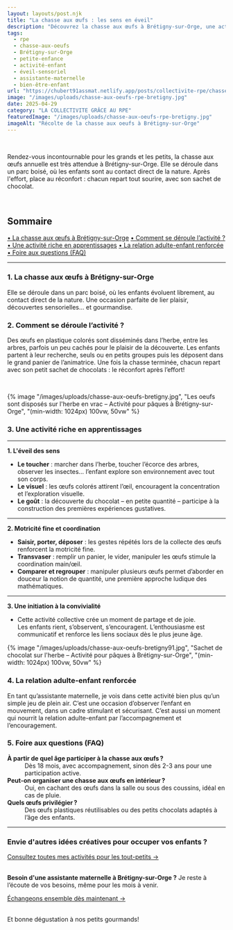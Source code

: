 ```yaml
---
layout: layouts/post.njk
title: "La chasse aux œufs : les sens en éveil"
description: "Découvrez la chasse aux œufs à Brétigny-sur-Orge, une activité ludique pour les enfants, favorisant l'éveil sensoriel et la motricité."
tags: 
  - rpe
  - chasse-aux-oeufs
  - Brétigny-sur-Orge
  - petite-enfance
  - activité-enfant
  - éveil-sensoriel
  - assistante-maternelle
  - bien-être-enfant
url: "https://chubert91assmat.netlify.app/posts/collectivite-rpe/chasse-aux-oeufs-bretigny/"
image: "/images/uploads/chasse-aux-oeufs-rpe-bretigny.jpg"
date: 2025-04-29
category: "LA COLLECTIVITE GRÂCE AU RPE" 
featuredImage: "/images/uploads/chasse-aux-oeufs-rpe-bretigny.jpg"
imageAlt: "Récolte de la chasse aux oeufs à Brétigny-sur-Orge"
---
```


<br>

Rendez-vous incontournable pour les grands et les petits, la chasse aux œufs annuelle est très attendue à Brétigny-sur-Orge. Elle se déroule dans un parc boisé, où les enfants sont au contact direct de la nature. Après l'effort, place au réconfort : chacun repart tout sourire, avec son sachet de chocolat.

<br>


<div id="sommaire">
  <h2>Sommaire</h2>
  <a href="#chasse" class="styled-link-sommaire">• La chasse aux œufs à Brétigny-sur-Orge</a>
  <a href="#deroulement" class="styled-link-sommaire">• Comment se déroule l’activité ?</a>
  <a href="#apprentissage" class="styled-link-sommaire">• Une activité riche en apprentissages</a>
  <a href="#relation" class="styled-link-sommaire">• La relation adulte-enfant renforcée</a>
  <a href="#questions" class="styled-link-sommaire">• Foire aux questions (FAQ)</a>
</div>

---

### **<span id="chasse">1. La chasse aux œufs à Brétigny-sur-Orge</span>**
Elle se déroule dans un parc boisé, où les enfants évoluent librement, au contact direct de la nature. Une occasion parfaite de lier plaisir, découvertes sensorielles… et gourmandise.

### **<span id="deroulement">2. Comment se déroule l’activité ?</span>**
Des œufs en plastique colorés sont disséminés dans l’herbe, entre les arbres, parfois un peu cachés pour le plaisir de la découverte.
Les enfants partent à leur recherche, seuls ou en petits groupes puis les déposent dans le grand panier de l’animatrice.
Une fois la chasse terminée, chacun repart avec son petit sachet de chocolats : le réconfort après l’effort! 


<br>


{% image "/images/uploads/chasse-aux-oeufs-bretigny.jpg", "Les oeufs sont disposés sur l'herbe en vrac – Activité pour pâques à Brétigny-sur-Orge", "(min-width: 1024px) 100vw, 50vw" %}


### **<span id="apprentissage">3. Une activité riche en apprentissages</span>**

---

**1. L'éveil des sens**

- **Le toucher** : marcher dans l’herbe, toucher l’écorce des arbres, observer les insectes… l’enfant explore son environnement avec tout son corps.  
- **Le visuel** : les œufs colorés attirent l’œil, encouragent la concentration et l’exploration visuelle.  
- **Le goût** : la découverte du chocolat – en petite quantité – participe à la construction des premières expériences gustatives.

---

**2. Motricité fine et coordination**

- **Saisir, porter, déposer** : les gestes répétés lors de la collecte des œufs renforcent la motricité fine.  
- **Transvaser** : remplir un panier, le vider, manipuler les œufs stimule la coordination main/œil.
- **Comparer et regrouper** : manipuler plusieurs œufs permet d’aborder en douceur la notion de quantité, une première approche ludique des mathématiques.

---

**3. Une initiation à la convivialité**

- Cette activité collective crée un moment de partage et de joie.  
Les enfants rient, s’observent, s’encouragent.
L’enthousiasme est communicatif et renforce les liens sociaux dès le plus jeune âge.


{% image "/images/uploads/chasse-aux-oeufs-bretigny91.jpg", "Sachet de chocolat sur l'herbe – Activité pour pâques à Brétigny-sur-Orge", "(min-width: 1024px) 100vw, 50vw" %}


### **<span id="relation">4. La relation adulte-enfant renforcée</span>**
En tant qu’assistante maternelle, je vois dans cette activité bien plus qu’un simple jeu de plein air.
C’est une occasion d’observer l’enfant en mouvement, dans un cadre stimulant et sécurisant.
C’est aussi un moment qui nourrit la relation adulte-enfant par l’accompagnement et l’encouragement.

### **<span id="questions">5. Foire aux questions (FAQ)</span>**

<dl>
  <dt><strong>À partir de quel âge participer à la chasse aux œufs ?</strong></dt>
  <dd>Dès 18 mois, avec accompagnement, sinon dès 2-3 ans pour une participation active.</dd>

  <dt><strong>Peut-on organiser une chasse aux œufs en intérieur ?</strong></dt>
  <dd>Oui, en cachant des œufs dans la salle ou sous des coussins, idéal en cas de pluie.</dd>

  <dt><strong>Quels œufs privilégier ?</strong></dt>
  <dd>Des œufs plastiques réutilisables ou des petits chocolats adaptés à l’âge des enfants.</dd>
</dl>

<script type="application/ld+json">
{
  "@context": "https://schema.org",
  "@type": "FAQPage",
  "mainEntity": [
    {
      "@type": "Question",
      "name": "À partir de quel âge participer à la chasse aux œufs ?",
      "acceptedAnswer": {
        "@type": "Answer",
        "text": "Dès 18 mois, avec accompagnement, sinon dès 2-3 ans pour une participation active."
      }
    },
    {
      "@type": "Question",
      "name": "Peut-on organiser une chasse aux œufs en intérieur ?",
      "acceptedAnswer": {
        "@type": "Answer",
        "text": "Oui, en cachant des œufs dans la salle ou sous des coussins, idéal en cas de pluie."
      }
    },
    {
      "@type": "Question",
      "name": "Quels œufs privilégier ?",
      "acceptedAnswer": {
        "@type": "Answer",
        "text": "Des œufs plastiques réutilisables ou des petits chocolats adaptés à l’âge des enfants."
      }
    }
  ]
}
</script>


---

### Envie d'autres idées créatives pour occuper vos enfants ?

<div class="button-wrapper">
  <a href="/projet-accueil/#activites" target="_blank" class="btn btn-primary btn-article">Consultez toutes mes activités pour les tout-petits →</a>
</div>


<br>

<div class="highlighted-note">
  <p><strong>Besoin d'une assistante maternelle à Brétigny-sur-Orge ?</strong> Je reste à l’écoute de vos besoins, même pour les mois à venir.</p>
</div>

<div class="button-wrapper">
  <a href="https://chubert91assmat.netlify.app/contact/" target="_blank" class="btn btn-primary btn-article">Échangeons ensemble dès maintenant →</a>
</div>

<br>

Et bonne dégustation à nos petits gourmands!
